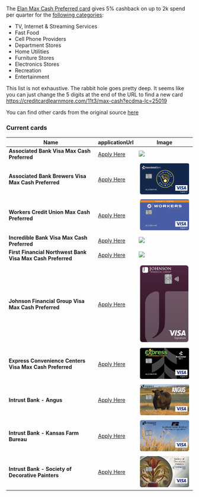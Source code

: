 The [Elan Max Cash Preferred card](https://www.elanfinancialservices.com/credit-card/what-we-offer/product-suites/consumer-products.html) gives 5% cashback on up to 2k spend per quarter for the [following categories](https://www.fultonbank.com/Personal/Banking/Credit-Cards/Visa-Max-Cash-Preferred): 
* TV, Internet & Streaming Services
* Fast Food
* Cell Phone Providers
* Department Stores
* Home Utilities
* Furniture Stores
* Electronics Stores
* Recreation
* Entertainment

This list is not exhaustive. The rabbit hole goes pretty deep. It seems like you can just change the 5 digits at the end of the URL to find a new card
https://creditcardlearnmore.com/11t3/max-cash?ecdma-lc=25019

You can find other cards from the original source [here](https://ficoforums.myfico.com/t5/Credit-Cards/Elan-quot-Max-Cash-quot-vs-US-Bank-Cash/m-p/6198797#M1757564)


### Current cards

| **Name**                                                   | **applicationUrl**                                                         | **Image**                                                                                                                             |
|------------------------------------------------------------|----------------------------------------------------------------------------|---------------------------------------------------------------------------------------------------------------------------------------|
| **Associated Bank Visa Max Cash Preferred**                | [Apply Here](https://creditcardlearnmore.com/11t3/max-cash?ecdma-lc=15302) | <img src="https://www.associatedbank.com/images/max_cash_credit_card.png" width="250px">                                              |
| **Associated Bank Brewers Visa Max Cash Preferred**        | [Apply Here](https://creditcardlearnmore.com/11t3/max-cash?ecdma-lc=15333) | <img src="images/elan-ab-brewers.png" width="250px">                                                                                  |
| **Workers Credit Union Max Cash Preferred**                | [Apply Here](https://creditcardlearnmore.com/11t3/max-cash?ecdma-lc=33336) | <img src="images/elan-wcu.png" width="250px">                                                                                         |
| **Incredible Bank Visa Max Cash Preferred**                | [Apply Here](https://creditcardlearnmore.com/11t3/max-cash?ecdma-lc=17297) | <img src="https://content.usbank.com/content/dam/content/images/en-us/global/cards/elan/542649/17297/17297-03-sig.png" width="250px"> |
| **First Financial Northwest Bank Visa Max Cash Preferred** | [Apply Here](https://creditcardlearnmore.com/11t3/max-cash?ecdma-lc=25907) | <img src="https://www.ffnwb.com/wp-content/uploads/ffnwb-credit-card-283x178.png" width="250px">                                      |
| **Johnson Financial Group Visa Max Cash Preferred**        | [Apply Here](https://creditcardlearnmore.com/11t3/max-cash?ecdma-lc=03924) | <img src="images/elan-johnson.png" width="250px">                                                                                     |
| **Express Convenience Centers Visa Max Cash Preferred**    | [Apply Here](https://creditcardlearnmore.com/11t3/max-cash?ecdma-lc=15305) | <img src="images/elan-ab-express.png" width="250px">                                                                                  |
| **Intrust Bank - Angus**                                   | [Apply Here](https://creditcardlearnmore.com/11t3/max-cash?ecdma-lc=25019) | <img src="images/elan-intrust-angus.png" width="250px">                                                                               |
| **Intrust Bank - Kansas Farm Bureau**                      | [Apply Here](https://creditcardlearnmore.com/11t3/max-cash?ecdma-lc=25020) | <img src="images/elan-intrust-kansas.png" width="250px">                                                                              |
| **Intrust Bank - Society of Decorative Painters**          | [Apply Here](https://creditcardlearnmore.com/11t3/max-cash?ecdma-lc=25021) | <img src="images/elan-intrust-sdp.png" width="250px">                                                                                 |
